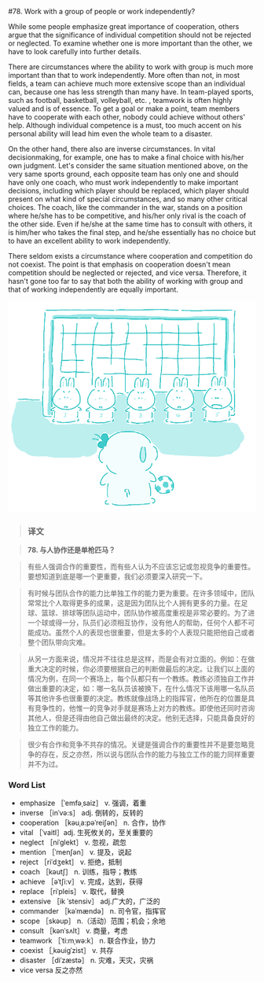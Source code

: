 #78. Work with a group of people or work independently?

While some people emphasize great importance of cooperation, others argue that the significance of individual competition should not be rejected or neglected. To examine whether one is more important than the other, we have to look carefully into further details.

There are circumstances where the ability to work with group is much more important than that to work independently. More often than not, in most fields, a team can achieve much more extensive scope than an individual can, because one has less strength than many have. In team-played sports, such as football, basketball, volleyball, etc. , teamwork is often highly valued and is of essence. To get a goal or make a point, team members have to cooperate with each other, nobody could achieve without others' help. Although individual competence is a must, too much accent on his personal ability will lead him even the whole team to a disaster.

On the other hand, there also are inverse circumstances. In vital decisionmaking, for example, one has to make a final choice with his/her own judgment. Let's consider the same situation mentioned above, on the very same sports ground, each opposite team has only one and should have only one coach, who must work independently to make important decisions, including which player should be replaced, which player should present on what kind of special circumstances, and so many other critical choices. The coach, like the commander in the war, stands on a position where he/she has to be competitive, and his/her only rival is the coach of the other side. Even if he/she at the same time has to consult with others, it is him/her who takes the final step, and he/she essentially has no choice but to have an excellent ability to work independently.

There seldom exists a circumstance where cooperation and competition do not coexist. The point is that emphasis on cooperation doesn't mean competition should be neglected or rejected, and vice versa. Therefore, it hasn't gone too far to say that both the ability of working with group and that of working independently are equally important.

![](images/TOEFL-iBT-High-Score-Essays-078.jpg)

> ### 译文

> **78. 与人协作还是单枪匹马？**

> 有些人强调合作的重要性，而有些人认为不应该忘记或忽视竞争的重要性。要想知道到底是哪一个更重要，我们必须要深入研究一下。

> 有时候与团队合作的能力比单独工作的能力更为重要。在许多领域中，团队常常比个人取得更多的成果，这是因为团队比个人拥有更多的力量。在足球、篮球、排球等团队运动中，团队协作被高度重视是非常必要的。为了进一个球或得一分，队员们必须相互协作，没有他人的帮助，任何个人都不可能成功。虽然个人的表现也很重要，但是太多的个人表现只能把他自己或者整个团队带向灾难。

> 从另一方面来说，情况并不往往总是这样，而是会有对立面的。例如：在做重大决定的时候，你必须要根据自己的判断做最后的决定。让我们以上面的情况为例，在同一个赛场上，每个队都只有一个教练。教练必须独自工作并做出重要的决定，如：哪一名队员该被换下，在什么情况下该用哪一名队员等其他许多也很重要的决定。教练就像战场上的指挥官，他所在的位置是具有竞争性的，他惟一的竞争对手就是赛场上对方的教练。即使他还同时咨询其他人，但是还得由他自己做出最终的决定。他别无选择，只能具备良好的独立工作的能力。

> 很少有合作和竞争不共存的情况。关键是强调合作的重要性并不是要忽略竞争的存在，反之亦然，所以说与团队合作的能力与独立工作的能力同样重要并不为过。

### Word List

 * emphasize ［ˈemfəˌsaiz］ v. 强调，着重
 * inverse ［inˈvə:s］ adj. 倒转的，反转的
 * cooperation ［kəuˌa:pəˈreiʃən］ n. 合作，协作
 * vital ［ˈvaitl］adj. 生死攸关的，至关重要的
 * neglect ［niˈglekt］ v. 忽视，疏忽
 * mention ［ˈmenʃən］ v. 提及，说起
 * reject ［riˈdʒekt］ v. 拒绝，抵制
 * coach ［kəutʃ］ n. 训练，指导；教练
 * achieve ［əˈtʃi:v］ v. 完成，达到，获得
 * replace ［riˈpleis］ v. 取代，替换
 * extensive ［ik ˈstensiv］ adj.广大的，广泛的
 * commander ［kəˈmændə］ n. 司令官，指挥官
 * scope ［skəup］ n.（活动）范围；机会；余地
 * consult ［kənˈsʌlt］ v. 商量，考虑
 * teamwork ［ˈti:mˌwə:k］ n. 联合作业，协力
 * coexist ［ˌkəuigˈzist］ v. 共存
 * disaster ［diˈzæstə］ n. 灾难，天灾，灾祸
 * vice versa 反之亦然 
